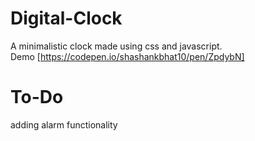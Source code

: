 # Digital-Clock

A minimalistic clock made using css and javascript. <br/>
Demo [https://codepen.io/shashankbhat10/pen/ZpdybN]

# To-Do

adding alarm functionality
